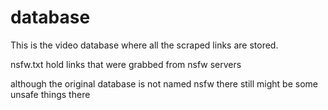 # database
This is the video database where all the scraped links are stored.

nsfw.txt hold links that were grabbed from nsfw servers

although the original database is not named nsfw there still might be some unsafe things there
